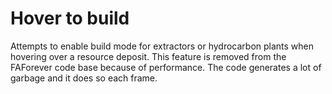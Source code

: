 # Hover to build

Attempts to enable build mode for extractors or hydrocarbon plants when hovering over a resource deposit. This feature is removed from the FAForever code base because of performance. The code generates a lot of garbage and it does so each frame.
